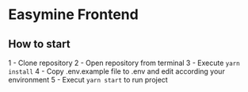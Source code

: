 # Easymine Frontend

## How to start

1 - Clone repository
2 - Open repository from terminal
3 - Execute `yarn install` 
4 - Copy .env.example file to .env and edit according your environment
5 - Execut `yarn start` to run project